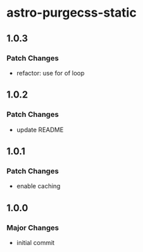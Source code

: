 # astro-purgecss-static

## 1.0.3

### Patch Changes

- refactor: use for of loop

## 1.0.2

### Patch Changes

- update README

## 1.0.1

### Patch Changes

- enable caching

## 1.0.0

### Major Changes

- initial commit
